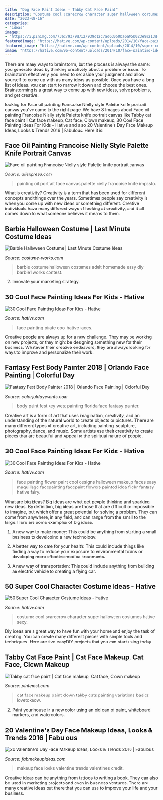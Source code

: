 ```yaml
---
title: "Dog Face Paint Ideas - Tabby Cat Face Paint"
description: "Costume cool scarecrow character super halloween costumes hative sexy"
date: "2023-08-16"
categories:
- "ideas"
images:
- "https://i.pinimg.com/736x/93/9d/12/939d12c7ad630b0ba6a95b023e9b213d--tabby-cats-cat-face.jpg"
featuredImage: "https://hative.com/wp-content/uploads/2014/10/face-painting-ideas-for-kids/18-flower-face-paint.jpg"
featured_image: "https://hative.com/wp-content/uploads/2014/10/super-cool-costume-ideas/11-scarecrow-costume.jpg"
image: "https://hative.com/wp-content/uploads/2014/10/face-painting-ideas-for-kids/18-flower-face-paint.jpg"
---
```



There are many ways to brainstorm, but the process is always the same: you generate ideas by thinking creatively about a problem or issue. To brainstorm effectively, you need to set aside your judgment and allow yourself to come up with as many ideas as possible. Once you have a long list of ideas, you can start to narrow it down and choose the best ones. Brainstorming is a great way to come up with new ideas, solve problems, and get creative.

	

		
looking for Face oil painting Francoise Nielly style Palette knife portrait canvas you've came to the right page. We have 8 Images about Face oil painting Francoise Nielly style Palette knife portrait canvas like Tabby cat face paint | Cat face makeup, Cat face, Clown makeup, 30 Cool Face Painting Ideas For Kids - Hative and also 20 Valentine&#039;s Day Face Makeup Ideas, Looks &amp; Trends 2016 | Fabulous. Here it is:
		
    
## Face Oil Painting Francoise Nielly Style Palette Knife Portrait Canvas

<img loading=lazy src="https://ae01.alicdn.com/kf/HTB1R8zgX6DuK1Rjy1zjq6zraFXaT/Face-oil-painting-Francoise-Nielly-style-Palette-knife-portrait-canvas-painting-Impasto-wall-art-pictures-for.jpg" onerror="this.onerror=null;this.src='https://tse2.mm.bing.net/th?id=OIP.OVgnBl3ymolKFRmkUZethAHaKS&amp;pid=15.1';" alt="Face oil painting Francoise Nielly style Palette knife portrait canvas">

_Source: aliexpress.com_

>painting oil portrait face canvas palette nielly francoise knife impasto. 

	

What is creativity?
Creativity is a term that has been used for different concepts and things over the years. Sometimes people say creativity is when you come up with new ideas or something different. Creative individuals have many different ways of looking at creativity, and it all comes down to what someone believes it means to them.

    
## Barbie Halloween Costume | Last Minute Costume Ideas

<img loading=lazy src="https://photos.costume-works.com/full/barbie1.jpg" onerror="this.onerror=null;this.src='https://tse4.mm.bing.net/th?id=OIP.Ynby2qE4SxfSrPY34WOJtAHaNX&amp;pid=15.1';" alt="Barbie Halloween Costume | Last Minute Costume Ideas">

_Source: costume-works.com_

>barbie costume halloween costumes adult homemade easy diy barbie1 works contest. 

	

2. Innovate your marketing strategy.

    
## 30 Cool Face Painting Ideas For Kids - Hative

<img loading=lazy src="https://hative.com/wp-content/uploads/2014/10/face-painting-ideas-for-kids/23-pirate.jpg" onerror="this.onerror=null;this.src='https://tse2.mm.bing.net/th?id=OIP.fQJgbIc2Or1QCG-AzmFDBwHaKX&amp;pid=15.1';" alt="30 Cool Face Painting Ideas For Kids - Hative">

_Source: hative.com_

>face painting pirate cool hative faces. 

	

Creative people are always up for a new challenge. They may be working on new projects, or they might be designing something new for their business. Whatever their creative endeavors, they are always looking for ways to improve and personalize their work.

    
## Fantasy Fest Body Painter 2018 | Orlando Face Painting | Colorful Day

<img loading=lazy src="https://colorfuldayevents.com/wp-content/florida-face-painter/fantasy-fest/body-paint-key-west.jpg" onerror="this.onerror=null;this.src='https://tse1.mm.bing.net/th?id=OIP.5TUIKkI5wpT4datFH1u5lQAAAA&amp;pid=15.1';" alt="Fantasy Fest Body Painter 2018 | Orlando Face Painting | Colorful Day">

_Source: colorfuldayevents.com_

>body paint fest key west painting florida face fantasy painter. 

	

Creative art is a form of art that uses imagination, creativity, and an understanding of the natural world to create objects or pictures. There are many different types of creative art, including painting, sculpture, photography, dance, and music. Some artists use their creativity to create pieces that are beautiful and Appeal to the spiritual nature of people.

    
## 30 Cool Face Painting Ideas For Kids - Hative

<img loading=lazy src="https://hative.com/wp-content/uploads/2014/10/face-painting-ideas-for-kids/18-flower-face-paint.jpg" onerror="this.onerror=null;this.src='https://tse1.mm.bing.net/th?id=OIP.v0jQvyyf1LfdEOl09Y2mrQHaKI&amp;pid=15.1';" alt="30 Cool Face Painting Ideas For Kids - Hative">

_Source: hative.com_

>face painting flower paint cool designs halloween makeup faces easy maquillage facepainting facepaint flowers painted idea flickr fantasy hative fairy. 

	

What are big ideas?
Big ideas are what get people thinking and sparking new ideas. By definition, big ideas are those that are difficult or impossible to imagine, but which offer a great potential for solving a problem. They can come from anywhere, in any field, and can range from the small to the large. Here are some examples of big ideas:
1. A new way to make money: This could be anything from starting a small business to developing a new technology.

2. A better way to care for your health: This could include things like finding a way to reduce your exposure to environmental toxins or developing more effective medical treatments.

3. A new way of transportation: This could include anything from building an electric vehicle to creating a flying car.


    
## 50 Super Cool Character Costume Ideas - Hative

<img loading=lazy src="https://hative.com/wp-content/uploads/2014/10/super-cool-costume-ideas/11-scarecrow-costume.jpg" onerror="this.onerror=null;this.src='https://tse1.mm.bing.net/th?id=OIP.kBGO-qK-kMEda0B8BUMnCwHaLH&amp;pid=15.1';" alt="50 Super Cool Character Costume Ideas - Hative">

_Source: hative.com_

>costume cool scarecrow character super halloween costumes hative sexy. 

	

Diy ideas are a great way to have fun with your home and enjoy the task of creating. You can create many different pieces with simple tools and techniques. Here are five easyDIY projects that you can start using today.

    
## Tabby Cat Face Paint | Cat Face Makeup, Cat Face, Clown Makeup

<img loading=lazy src="https://i.pinimg.com/736x/93/9d/12/939d12c7ad630b0ba6a95b023e9b213d--tabby-cats-cat-face.jpg" onerror="this.onerror=null;this.src='https://tse1.mm.bing.net/th?id=OIP.3Kw9-IPRorNTGDSQcOllCQDMEy&amp;pid=15.1';" alt="Tabby cat face paint | Cat face makeup, Cat face, Clown makeup">

_Source: pinterest.com_

>cat face makeup paint clown tabby cats painting variations basics lovetoknow. 

	

2. Paint your house in a new color using an old can of paint, whiteboard markers, and watercolors.

    
## 20 Valentine&#039;s Day Face Makeup Ideas, Looks &amp; Trends 2016 | Fabulous

<img loading=lazy src="http://fabmakeupideas.com/wp-content/uploads/2016/01/20-Valentines-Day-Face-Makeup-Ideas-Looks-Trends-2016-18.jpg" onerror="this.onerror=null;this.src='https://tse2.mm.bing.net/th?id=OIP.JJHg2Lbt372kbhJQJeu1SAHaKG&amp;pid=15.1';" alt="20 Valentine&#039;s Day Face Makeup Ideas, Looks &amp; Trends 2016 | Fabulous">

_Source: fabmakeupideas.com_

>makeup face looks valentine trends valentines credit. 

	

Creative ideas can be anything from tattoos to writing a book. They can also be used in marketing projects and even in business ventures. There are many creative ideas out there that you can use to improve your life and your business.

